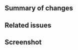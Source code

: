 <!-- Thanks for opening a pull request! Please ensure your title is descriptive and covers the WHAT (like "Worlds: add Cassidy's World" or "Player: Emit signals on contact with goobers"), then fill out the information below to explain the WHY and more details. -->

## Summary of changes
<!-- Please describe your changes below; if you're adding a world, include some information about why you designed your levels how you did. -->



## Related issues
<!-- If this pull request is related to an issue, mention it below by number (e.g. #1) -->



## Screenshot
<!-- If your pull request affects the visuals of the game, please include a screenshot of the changes below. If you're adding a world, include a screenshot of the levels. -->

